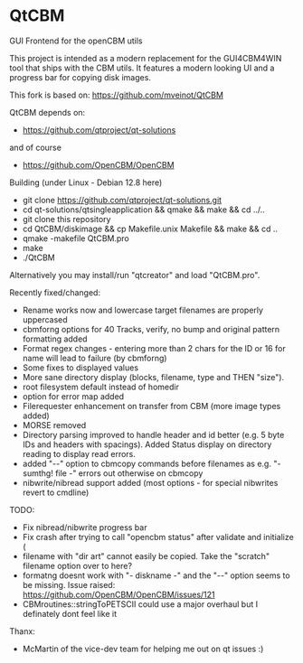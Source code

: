 QtCBM
=====

GUI Frontend for the openCBM utils

This project is intended as a modern replacement for the GUI4CBM4WIN tool that ships with the CBM utils.
It features a modern looking UI and a progress bar for copying disk images.

This fork is based on: https://github.com/mveinot/QtCBM


QtCBM depends on:

* https://github.com/qtproject/qt-solutions

and of course

* https://github.com/OpenCBM/OpenCBM


Building (under Linux - Debian 12.8 here)

* git clone https://github.com/qtproject/qt-solutions.git
* cd qt-solutions/qtsingleapplication && qmake && make && cd ../..
* git clone this repository
* cd QtCBM/diskimage && cp Makefile.unix Makefile && make && cd ..
* qmake -makefile QtCBM.pro
* make
* ./QtCBM

Alternatively you may install/run "qtcreator" and load "QtCBM.pro".


Recently fixed/changed:

* Rename works now and lowercase target filenames are properly uppercased
* cbmforng options for 40 Tracks, verify, no bump and original pattern formatting added
* Format regex changes - entering more than 2 chars for the ID or 16 for name will lead to failure (by cbmforng)
* Some fixes to displayed values
* More sane directory display (blocks, filename, type and THEN "size").
* root filesystem default instead of homedir
* option for error map added
* Filerequester enhancement on transfer from CBM (more image types added)
* MORSE removed
* Directory parsing improved to handle header and id better (e.g. 5 byte IDs and headers with spacings). Added Status display on directory reading to display read errors.
* added "--" option to cbmcopy commands before filenames as e.g. "- sumthg! file -" errors out otherwise on cbmcopy
* nibwrite/nibread support added (most options - for special nibwrites revert to cmdline)

TODO:

* Fix nibread/nibwrite progress bar
* Fix crash after trying to call "opencbm status" after validate and initialize (
* filename with "dir art" cannot easily be copied. Take the "scratch" filename option over to here?
* formatng doesnt work with "- diskname -" and the "--" option seems to be missing. Issue raised: https://github.com/OpenCBM/OpenCBM/issues/121
* CBMroutines::stringToPETSCII could use a major overhaul but I definately dont feel like it


Thanx:

* McMartin of the vice-dev team for helping me out on qt issues :)
